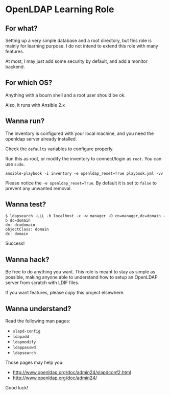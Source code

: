 # OpenLDAP Learning Role

## For what?

Setting up a very simple database and a root directory, but this role is mainly for learning purpose. I do not intend to extend this role with many features.

At most, I may just add some security by default, and add a monitor backend.

## For which OS?

Anything with a bourn shell and a root user should be ok.

Also, it runs with Ansible 2.x

## Wanna run?

The inventory is configured with your local machine, and you need the openldap server already installed.

Check the `defaults` variables to configure properly.

Run this as root, or modify the inventory to connect/login as `root`. You can use `sudo`.

```
ansible-playbook -i inventory -e openldap_reset=True playbook.yml -vv
```

Please notice the `-e openldap_reset=True`. By default it is set to `false` to prevent any unwanted removal.

## Wanna test?

```
$ ldapsearch -LLL -h localhost -x -w manager -D cn=manager,dc=domain -b dc=domain
dn: dc=domain
objectClass: domain
dc: domain
```

Success!

## Wanna hack?

Be free to do anything you want. This role is meant to stay as simple as possible, making anyone able to understand how to setup an OpenLDAP server from scratch with LDIF files.

If you want features, please *copy* this project elsewhere.

## Wanna understand?

Read the following man pages:

 * `slapd-config`
 * `ldapadd`
 * `ldapmodify`
 * `ldappasswd`
 * `ldapsearch`

Those pages may help you:

 * http://www.openldap.org/doc/admin24/slapdconf2.html
 * http://www.openldap.org/doc/admin24/

Good luck!
